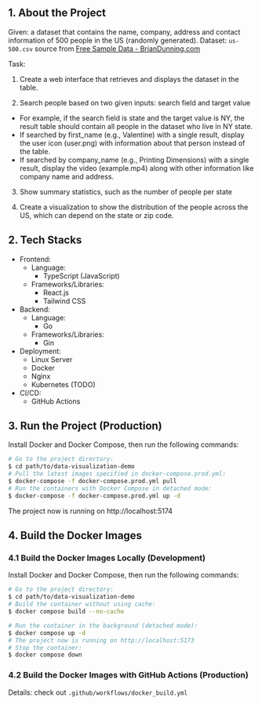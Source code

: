 ## 1. About the Project

Given: a dataset that contains the name, company, address and contact information of 500 people in the US (randomly generated).
Dataset: `us-500.csv` source from [Free Sample Data - BrianDunning.com](https://www.briandunning.com/sample-data/)

Task:

1. Create a web interface that retrieves and displays the dataset in the table.

2. Search people based on two given inputs: search field and target value
- For example, if the search field is state and the target value is NY, the result table should contain all people in the dataset who live in NY state.
- If searched by first_name (e.g., Valentine) with a single result, display the user icon (user.png) with information about that person instead of the table.
- If searched by company_name (e.g., Printing Dimensions) with a single result, display the video (example.mp4) along with other information like company name and address.

3. Show summary statistics, such as the number of people per state

4. Create a visualization to show the distribution of the people across the US, which can depend on the state or zip code.


## 2. Tech Stacks

- Frontend:
  - Language:
    - TypeScript (JavaScript)
  - Frameworks/Libraries:
    - React.js
    - Tailwind CSS
- Backend:
  - Language:
    - Go
  - Frameworks/Libraries:
    - Gin
- Deployment:
    - Linux Server
    - Docker
    - Nginx
    - Kubernetes (TODO)
- CI/CD:
    - GitHub Actions


## 3. Run the Project (Production)

Install Docker and Docker Compose, then run the following commands:

```bash
# Go to the project directory:
$ cd path/to/data-visualization-demo
# Pull the latest images specified in docker-compose.prod.yml:
$ docker-compose -f docker-compose.prod.yml pull
# Run the containers with Docker Compose in detached mode:
$ docker-compose -f docker-compose.prod.yml up -d
```

The project now is running on http://localhost:5174


## 4. Build the Docker Images

### 4.1 Build the Docker Images Locally (Development)

Install Docker and Docker Compose, then run the following commands:

```bash
# Go to the project directory:
$ cd path/to/data-visualization-demo
# Build the container without using cache:
$ docker compose build --no-cache
```

```bash
# Run the container in the background (detached mode):
$ docker compose up -d
# The project now is running on http://localhost:5173
# Stop the container:
$ docker compose down
```

### 4.2 Build the Docker Images with GitHub Actions (Production)

Details: check out `.github/workflows/docker_build.yml`

